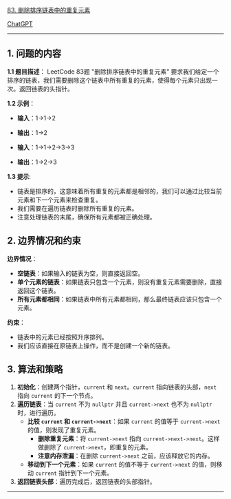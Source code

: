 [83. 删除排序链表中的重复元素](https://leetcode.cn/problems/remove-duplicates-from-sorted-list)

[ChatGPT](https://chat.openai.com/share/0f22b7ba-15e8-4378-b67f-66b25f57404d)

---

## 1. 问题的内容
**1.1 题目描述**：
LeetCode 83题 "删除排序链表中的重复元素" 要求我们给定一个排序的链表，我们需要删除这个链表中所有重复的元素，使得每个元素只出现一次。返回链表的头指针。

**1.2 示例**：
- **输入**：1->1->2
- **输出**：1->2

- **输入**：1->1->2->3->3
- **输出**：1->2->3

**1.3 提示**:
- 链表是排序的，这意味着所有重复的元素都是相邻的，我们可以通过比较当前元素和下一个元素来检查重复。
- 我们需要在遍历链表时删除所有重复的元素。
- 注意处理链表的末尾，确保所有元素都被正确处理。

## 2. 边界情况和约束
**边界情况**：

- **空链表**：如果输入的链表为空，则直接返回空。
- **单个元素的链表**：如果链表只包含一个元素，则没有重复元素需要删除，直接返回这个链表。
- **所有元素都相同**：如果链表中所有元素都相同，那么最终链表应该只包含一个元素。

**约束**：

- 链表中的元素已经按照升序排列。
- 我们应该直接在原链表上操作，而不是创建一个新的链表。


## 3. 算法和策略
1. **初始化**：创建两个指针，`current` 和 `next`。`current` 指向链表的头部，`next` 指向 `current` 的下一个节点。
2. **遍历链表**：当 `current` 不为 `nullptr` 并且 `current->next` 也不为 `nullptr` 时，进行遍历。
   - **比较 `current` 和 `current->next`**：如果 `current` 的值等于 `current->next` 的值，则发现了重复元素。
     - **删除重复元素**：将 `current->next` 指向 `current->next->next`。这样做删除了 `current->next`，即重复的元素。
     - **注意内存泄漏**：在删除 `current->next` 之前，应该释放它的内存。
   - **移动到下一个元素**：如果 `current` 的值不等于 `current->next` 的值，则移动 `current` 指针到下一个元素。
3. **返回链表头部**：遍历完成后，返回链表的头部指针。

---
